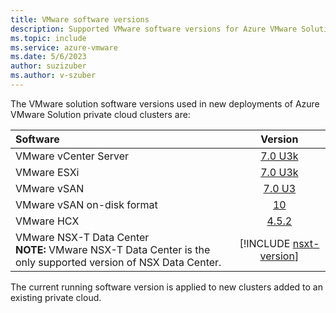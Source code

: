 ```yaml
---
title: VMware software versions
description: Supported VMware software versions for Azure VMware Solution.
ms.topic: include
ms.service: azure-vmware
ms.date: 5/6/2023
author: suzizuber
ms.author: v-szuber
---
```


<!-- Used in faq.md and concepts-private-clouds-clusters#host-maintenance-and-lifecycle-management and introduction#vmware-software-versions-->


The VMware solution software versions used in new deployments of Azure VMware Solution private cloud clusters are:

| Software                     |    Version   |
| :---                         |     :---:    |
| VMware vCenter Server        |    [7.0 U3k](https://docs.vmware.com/en/VMware-vSphere/7.0/rn/vsphere-vcenter-server-70u3k-release-notes.html)   |
| VMware ESXi                  |    [7.0 U3k](https://docs.vmware.com/en/VMware-vSphere/7.0/rn/vsphere-esxi-70u3k-release-notes.html)   |
| VMware vSAN                  |    [7.0 U3](https://docs.vmware.com/en/VMware-vSphere/7.0/rn/vmware-vsan-703-release-notes.html)   |
| VMware vSAN on-disk format   |    [10](https://kb.vmware.com/s/article/2148493)        |
| VMware HCX                   |    [4.5.2](https://docs.vmware.com/en/VMware-HCX/4.5/rn/vmware-hcx-45-release-notes/index.html)     |
| VMware NSX-T Data Center <br />**NOTE:** VMware NSX-T Data Center is the only supported version of NSX Data Center.                     |    [!INCLUDE [nsxt-version](nsxt-version.md)]   |

The current running software version is applied to new clusters added to an existing private cloud.
